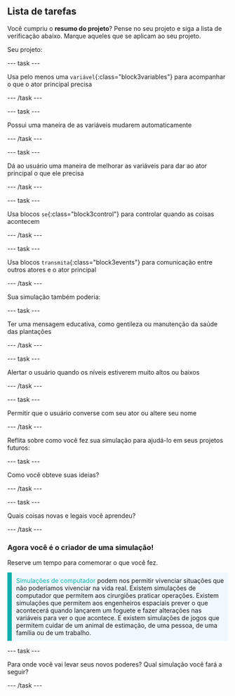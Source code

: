 ## Lista de tarefas

Você cumpriu o **resumo do projeto**? Pense no seu projeto e siga a lista de verificação abaixo. Marque aqueles que se aplicam ao seu projeto.

Seu projeto:

--- task ---

Usa pelo menos uma `variável`{:class="block3variables"} para acompanhar o que o ator principal precisa

--- /task ---

--- task ---

Possui uma maneira de as variáveis mudarem automaticamente

--- /task ---

--- task ---

Dá ao usuário uma maneira de melhorar as variáveis para dar ao ator principal o que ele precisa

--- /task ---

--- task ---

Usa blocos `se`{:class="block3control"} para controlar quando as coisas acontecem

--- /task ---

--- task ---

Usa blocos `transmita`{:class="block3events"} para comunicação entre outros atores e o ator principal

--- /task ---

Sua simulação também poderia:

--- task ---

Ter uma mensagem educativa, como gentileza ou manutenção da saúde das plantações

--- /task ---

--- task ---

Alertar o usuário quando os níveis estiverem muito altos ou baixos

--- /task ---

--- task ---

Permitir que o usuário converse com seu ator ou altere seu nome

--- /task ---

Reflita sobre como você fez sua simulação para ajudá-lo em seus projetos futuros:

--- task ---

Como você obteve suas ideias? 

<!-- free text answer, 3 characters possibly -->
--- /task ---

--- task ---

Quais coisas novas e legais você aprendeu?

<!-- free text answer, 3 characters possibly -->

--- /task ---

### Agora você é o criador de uma simulação!

Reserve um tempo para comemorar o que você fez.

<p style="border-left: solid; border-width:10px; border-color: #0faeb0; background-color: aliceblue; padding: 10px;">
<span style="color: #0faeb0">Simulações de computador</span> podem nos permitir vivenciar situações que não poderíamos vivenciar na vida real. Existem simulações de computador que permitem aos cirurgiões praticar operações. Existem simulações que permitem aos engenheiros espaciais prever o que acontecerá quando lançarem um foguete e fazer alterações nas variáveis para ver o que acontece. E existem simulações de jogos que permitem cuidar de um animal de estimação, de uma pessoa, de uma família ou de um trabalho. 
</p>

--- task ---

Para onde você vai levar seus novos poderes? Qual simulação você fará a seguir?

<!-- free text answer, 3 characters possibly -->

--- /task ---

